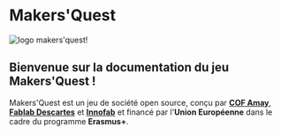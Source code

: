 # Makers'Quest
![logo makers'quest!](<img src="tree/main/ELEMENTS%20GRAPHIQUES/MAKERSQUEST_4K.png" width="600">)
## Bienvenue sur la documentation du jeu Makers'Quest !

Makers'Quest est un jeu de société open source, conçu par [**COF Amay**](https://www.cof.be/), [**Fablab Descartes**](https://www.descartes-devinnov.com/fablab-descartes/) et [**Innofab**](https://www.innofab.fr/) et financé par l'**Union Européenne** dans le cadre du programme **Erasmus+**.
